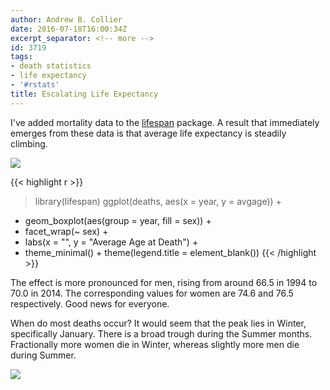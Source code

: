 ```yaml
---
author: Andrew B. Collier
date: 2016-07-18T16:00:34Z
excerpt_separator: <!-- more -->
id: 3719
tags:
- death statistics
- life expectancy
- '#rstats'
title: Escalating Life Expectancy
---
```


I've added mortality data to the [lifespan](https://github.com/DataWookie/lifespan) package. A result that immediately emerges from these data is that average life expectancy is steadily climbing.

<!--more-->

<img src="/img/2016/07/death-average-age.png">

{{< highlight r >}}
> library(lifespan)
> ggplot(deaths, aes(x = year, y = avgage)) +
+   geom_boxplot(aes(group = year, fill = sex)) +
+   facet_wrap(~ sex) +
+   labs(x = "", y = "Average Age at Death") +
+   theme_minimal() + theme(legend.title = element_blank())
{{< /highlight >}}

The effect is more pronounced for men, rising from around 66.5 in 1994 to 70.0 in 2014. The corresponding values for women are 74.6 and 76.5 respectively. Good news for everyone.

When do most deaths occur? It would seem that the peak lies in Winter, specifically January. There is a broad trough during the Summer months. Fractionally more women die in Winter, whereas slightly more men die during Summer.

<img src="/img/2016/07/deaths-per-day.png">
